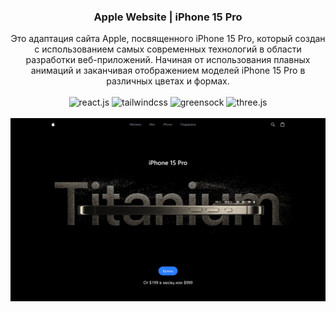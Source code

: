 <div align="center">
     <h3 align="center">Apple Website | iPhone 15 Pro</h3>

<div align="center">
     Это адаптация сайта Apple, посвященного iPhone 15 Pro, который создан с использованием самых современных технологий в области разработки веб-приложений. Начиная от использования плавных анимаций и заканчивая отображением моделей iPhone 15 Pro в различных цветах и формах.
</div>

  <div>
  <br />
    <img src="https://img.shields.io/badge/-React_JS-black?style=for-the-badge&logoColor=white&logo=react&color=61DAFB" alt="react.js" />
    <img src="https://img.shields.io/badge/-Tailwind_CSS-black?style=for-the-badge&logoColor=white&logo=tailwindcss&color=06B6D4" alt="tailwindcss" />
    <img src="https://img.shields.io/badge/-GSAP-black?style=for-the-badge&logoColor=white&logo=greensock&color=88CE02" alt="greensock" />
    <img src="https://img.shields.io/badge/-Three_JS-black?style=for-the-badge&logoColor=white&logo=threedotjs&color=000000" alt="three.js" />
<br />
  </div>

<br />
    <img src="FullScreen.jpg" alt="Скриншот страницы">
  <br />
</div>